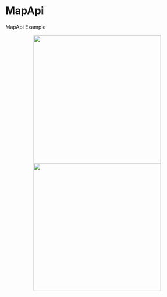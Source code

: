 # MapApi
MapApi Example
<p align="center">
  <img src="https://user-images.githubusercontent.com/29499633/41043405-8ba0cc66-69ac-11e8-932a-4e30a0e2edcd.png" width="350"/>
  <img src="https://user-images.githubusercontent.com/29499633/41043406-8be77c56-69ac-11e8-9c4d-0a60853e3e57.png" width="350"/>
</p>
